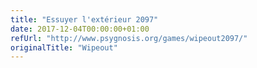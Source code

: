 ```yaml
---
title: "Essuyer l'extérieur 2097"
date: 2017-12-04T00:00:00+01:00
refUrl: "http://www.psygnosis.org/games/wipeout2097/"
originalTitle: "Wipeout"
---
```

